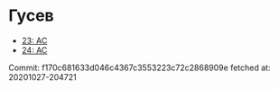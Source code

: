 # Гусев
- [23: AC](23.md)
- [24: AC](24.md)

Commit: f170c681633d046c4367c3553223c72c2868909e
 fetched at: 20201027-204721
